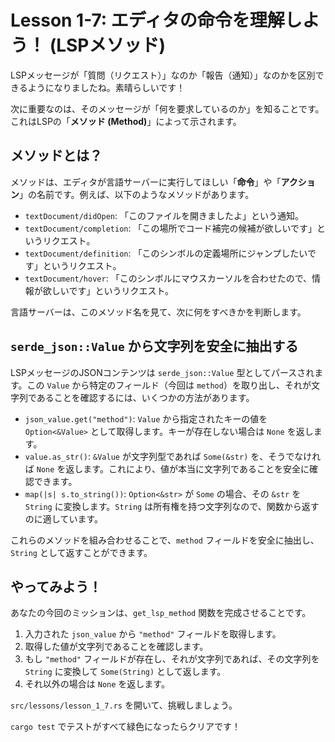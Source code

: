 
# Lesson 1-7: エディタの命令を理解しよう！ (LSPメソッド)

LSPメッセージが「質問（リクエスト）」なのか「報告（通知）」なのかを区別できるようになりましたね。素晴らしいです！

次に重要なのは、そのメッセージが「何を要求しているのか」を知ることです。これはLSPの「**メソッド (Method)**」によって示されます。

## メソッドとは？

メソッドは、エディタが言語サーバーに実行してほしい「**命令**」や「**アクション**」の名前です。例えば、以下のようなメソッドがあります。

*   `textDocument/didOpen`: 「このファイルを開きましたよ」という通知。
*   `textDocument/completion`: 「この場所でコード補完の候補が欲しいです」というリクエスト。
*   `textDocument/definition`: 「このシンボルの定義場所にジャンプしたいです」というリクエスト。
*   `textDocument/hover`: 「このシンボルにマウスカーソルを合わせたので、情報が欲しいです」というリクエスト。

言語サーバーは、このメソッド名を見て、次に何をすべきかを判断します。

## `serde_json::Value` から文字列を安全に抽出する

LSPメッセージのJSONコンテンツは `serde_json::Value` 型としてパースされます。この `Value` から特定のフィールド（今回は `method`）を取り出し、それが文字列であることを確認するには、いくつかの方法があります。

*   `json_value.get("method")`: `Value` から指定されたキーの値を `Option<&Value>` として取得します。キーが存在しない場合は `None` を返します。
*   `value.as_str()`: `&Value` が文字列型であれば `Some(&str)` を、そうでなければ `None` を返します。これにより、値が本当に文字列であることを安全に確認できます。
*   `map(|s| s.to_string())`: `Option<&str>` が `Some` の場合、その `&str` を `String` に変換します。`String` は所有権を持つ文字列なので、関数から返すのに適しています。

これらのメソッドを組み合わせることで、`method` フィールドを安全に抽出し、`String` として返すことができます。

## やってみよう！

あなたの今回のミッションは、`get_lsp_method` 関数を完成させることです。

1.  入力された `json_value` から `"method"` フィールドを取得します。
2.  取得した値が文字列であることを確認します。
3.  もし `"method"` フィールドが存在し、それが文字列であれば、その文字列を `String` に変換して `Some(String)` として返します。
4.  それ以外の場合は `None` を返します。

`src/lessons/lesson_1_7.rs` を開いて、挑戦しましょう。

`cargo test` でテストがすべて緑色になったらクリアです！
